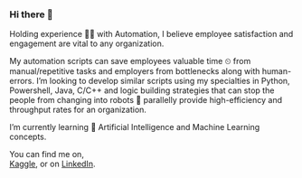 ### Hi there 👋

Holding experience 👩‍💻 with Automation, I believe employee satisfaction and engagement are vital to any organization.

My automation scripts can save employees valuable time ⏲ from manual/repetitive tasks and employers from bottlenecks along with human-errors. I’m looking to develop similar scripts using my specialties in Python, Powershell, Java, C/C++ and logic building strategies that can stop the people from changing into robots 🤖 parallelly provide high-efficiency and throughput rates for an organization.

I’m currently learning 🌱 Artificial Intelligence and Machine Learning concepts.

You can find me on,<br>
[Kaggle](https://www.kaggle.com/sahistapatel96), or on
[LinkedIn](https://www.linkedin.com/in/sahistapatel/).

<!--
**Sahista-Patel/Sahista-Patel** is a ✨ _special_ ✨ repository because its `README.md` (this file) appears on your GitHub profile.

Here are some ideas to get you started:

- 🔭 I’m currently working on ...
- 🌱 I’m currently learning ...
- 👯 I’m looking to collaborate on ...
- 🤔 I’m looking for help with ...
- 💬 Ask me about ...
- 📫 How to reach me: ...
- 😄 Pronouns: ...
- ⚡ Fun fact: ...
-->
